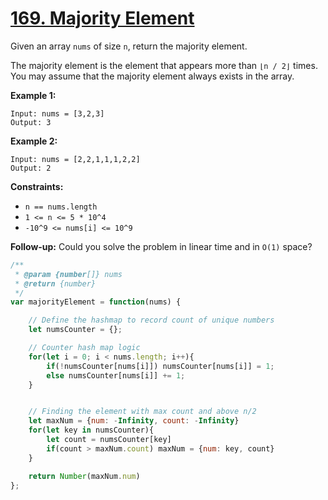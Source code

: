 # [169. Majority Element](https://leetcode.com/problems/majority-element/description/)

Given an array `nums` of size `n`, return the majority element.

The majority element is the element that appears more than `⌊n / 2⌋` times. You may assume that the majority element always exists in the array.

**Example 1:**

```
Input: nums = [3,2,3]
Output: 3
```

**Example 2:**

```
Input: nums = [2,2,1,1,1,2,2]
Output: 2
```

**Constraints:**

- `n == nums.length`
- `1 <= n <= 5 * 10^4`
- `-10^9 <= nums[i] <= 10^9`

**Follow-up:**  Could you solve the problem in linear time and in `O(1)` space?


```js
/**
 * @param {number[]} nums
 * @return {number}
 */
var majorityElement = function(nums) {

    // Define the hashmap to record count of unique numbers
    let numsCounter = {};

    // Counter hash map logic
    for(let i = 0; i < nums.length; i++){
        if(!numsCounter[nums[i]]) numsCounter[nums[i]] = 1;
        else numsCounter[nums[i]] += 1;
    }


    // Finding the element with max count and above n/2
    let maxNum = {num: -Infinity, count: -Infinity}
    for(let key in numsCounter){
        let count = numsCounter[key]
        if(count > maxNum.count) maxNum = {num: key, count}
    }

    return Number(maxNum.num)
};
```

